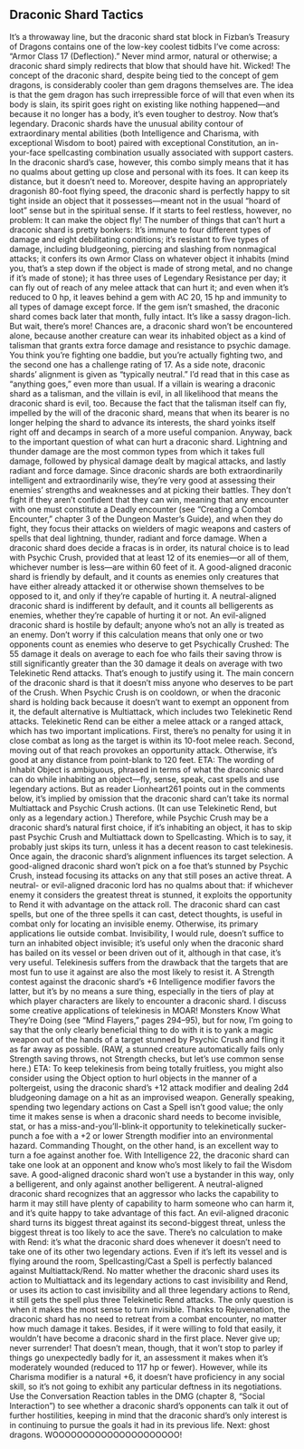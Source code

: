 ## Draconic Shard Tactics

It’s a throwaway line, but the draconic shard stat block in Fizban’s Treasury of Dragons contains one of the low-key coolest tidbits I’ve come across: “Armor Class 17 (Deflection).” Never mind armor, natural or otherwise; a draconic shard simply redirects that blow that should have hit. Wicked!
The concept of the draconic shard, despite being tied to the concept of gem dragons, is considerably cooler than gem dragons themselves are. The idea is that the gem dragon has such irrepressible force of will that even when its body is slain, its spirit goes right on existing like nothing happened—and because it no longer has a body, it’s even tougher to destroy. Now that’s legendary.
Draconic shards have the unusual ability contour of extraordinary mental abilities (both Intelligence and Charisma, with exceptional Wisdom to boot) paired with exceptional Constitution, an in-your-face spellcasting combination usually associated with support casters. In the draconic shard’s case, however, this combo simply means that it has no qualms about getting up close and personal with its foes. It can keep its distance, but it doesn’t need to.
Moreover, despite having an appropriately dragonish 80-foot flying speed, the draconic shard is perfectly happy to sit tight inside an object that it possesses—meant not in the usual “hoard of loot” sense but in the spiritual sense. If it starts to feel restless, however, no problem: It can make the object fly!
The number of things that can’t hurt a draconic shard is pretty bonkers: It’s immune to four different types of damage and eight debilitating conditions; it’s resistant to five types of damage, including bludgeoning, piercing and slashing from nonmagical attacks; it confers its own Armor Class on whatever object it inhabits (mind you, that’s a step down if the object is made of strong metal, and no change if it’s made of stone); it has three uses of Legendary Resistance per day; it can fly out of reach of any melee attack that can hurt it; and even when it’s reduced to 0 hp, it leaves behind a gem with AC 20, 15 hp and immunity to all types of damage except force. If the gem isn’t smashed, the draconic shard comes back later that month, fully intact. It’s like a sassy dragon-lich.
But wait, there’s more! Chances are, a draconic shard won’t be encountered alone, because another creature can wear its inhabited object as a kind of talisman that grants extra force damage and resistance to psychic damage. You think you’re fighting one baddie, but you’re actually fighting two, and the second one has a challenge rating of 17.
As a side note, draconic shards’ alignment is given as “typically neutral.” I’d read that in this case as “anything goes,” even more than usual. If a villain is wearing a draconic shard as a talisman, and the villain is evil, in all likelihood that means the draconic shard is evil, too. Because the fact that the talisman itself can fly, impelled by the will of the draconic shard, means that when its bearer is no longer helping the shard to advance its interests, the shard yoinks itself right off and decamps in search of a more useful companion.
Anyway, back to the important question of what can hurt a draconic shard. Lightning and thunder damage are the most common types from which it takes full damage, followed by physical damage dealt by magical attacks, and lastly radiant and force damage. Since draconic shards are both extraordinarily intelligent and extraordinarily wise, they’re very good at assessing their enemies’ strengths and weaknesses and at picking their battles. They don’t fight if they aren’t confident that they can win, meaning that any encounter with one must constitute a Deadly encounter (see “Creating a Combat Encounter,” chapter 3 of the Dungeon Master’s Guide), and when they do fight, they focus their attacks on wielders of magic weapons and casters of spells that deal lightning, thunder, radiant and force damage.
When a draconic shard does decide a fracas is in order, its natural choice is to lead with Psychic Crush, provided that at least 12 of its enemies—or all of them, whichever number is less—are within 60 feet of it. A good-aligned draconic shard is friendly by default, and it counts as enemies only creatures that have either already attacked it or otherwise shown themselves to be opposed to it, and only if they’re capable of hurting it. A neutral-aligned draconic shard is indifferent by default, and it counts all belligerents as enemies, whether they’re capable of hurting it or not. An evil-aligned draconic shard is hostile by default; anyone who’s not an ally is treated as an enemy. Don’t worry if this calculation means that only one or two opponents count as enemies who deserve to get Psychically Crushed: The 55 damage it deals on average to each foe who fails their saving throw is still significantly greater than the 30 damage it deals on average with two Telekinetic Rend attacks. That’s enough to justify using it. The main concern of the draconic shard is that it doesn’t miss anyone who deserves to be part of the Crush.
When Psychic Crush is on cooldown, or when the draconic shard is holding back because it doesn’t want to exempt an opponent from it, the default alternative is Multiattack, which includes two Telekinetic Rend attacks. Telekinetic Rend can be either a melee attack or a ranged attack, which has two important implications. First, there’s no penalty for using it in close combat as long as the target is within its 10-foot melee reach. Second, moving out of that reach provokes an opportunity attack. Otherwise, it’s good at any distance from point-blank to 120 feet.
ETA: The wording of Inhabit Object is ambiguous, phrased in terms of what the draconic shard can do while inhabiting an object—fly, sense, speak, cast spells and use legendary actions. But as reader Lionheart261 points out in the comments below, it’s implied by omission that the draconic shard can’t take its normal Multiattack and Psychic Crush actions. (It can use Telekinetic Rend, but only as a legendary action.) Therefore, while Psychic Crush may be a draconic shard’s natural first choice, if it’s inhabiting an object, it has to skip past Psychic Crush and Multiattack down to Spellcasting. Which is to say, it probably just skips its turn, unless it has a decent reason to cast telekinesis.
Once again, the draconic shard’s alignment influences its target selection. A good-aligned draconic shard won’t pick on a foe that’s stunned by Psychic Crush, instead focusing its attacks on any that still poses an active threat. A neutral- or evil-aligned draconic lord has no qualms about that: if whichever enemy it considers the greatest threat is stunned, it exploits the opportunity to Rend it with advantage on the attack roll.
The draconic shard can cast spells, but one of the three spells it can cast, detect thoughts, is useful in combat only for locating an invisible enemy. Otherwise, its primary applications lie outside combat. Invisibility, I would rule, doesn’t suffice to turn an inhabited object invisible; it’s useful only when the draconic shard has bailed on its vessel or been driven out of it, although in that case, it’s very useful. Telekinesis suffers from the drawback that the targets that are most fun to use it against are also the most likely to resist it. A Strength contest against the draconic shard’s +6 Intelligence modifier favors the latter, but it’s by no means a sure thing, especially in the tiers of play at which player characters are likely to encounter a draconic shard. I discuss some creative applications of telekinesis in MOAR! Monsters Know What They’re Doing (see “Mind Flayers,” pages 294–95), but for now, I’m going to say that the only clearly beneficial thing to do with it is to yank a magic weapon out of the hands of a target stunned by Psychic Crush and fling it as far away as possible. (RAW, a stunned creature automatically fails only Strength saving throws, not Strength checks, but let’s use common sense here.)
ETA: To keep telekinesis from being totally fruitless, you might also consider using the Object option to hurl objects in the manner of a poltergeist, using the draconic shard’s +12 attack modifier and dealing 2d4 bludgeoning damage on a hit as an improvised weapon.
Generally speaking, spending two legendary actions on Cast a Spell isn’t good value; the only time it makes sense is when a draconic shard needs to become invisible, stat, or has a miss-and-you’ll-blink-it opportunity to telekinetically sucker-punch a foe with a +2 or lower Strength modifier into an environmental hazard. Commanding Thought, on the other hand, is an excellent way to turn a foe against another foe. With Intelligence 22, the draconic shard can take one look at an opponent and know who’s most likely to fail the Wisdom save. A good-aligned draconic shard won’t use a bystander in this way, only a belligerent, and only against another belligerent. A neutral-aligned draconic shard recognizes that an aggressor who lacks the capability to harm it may still have plenty of capability to harm someone who can harm it, and it’s quite happy to take advantage of this fact. An evil-aligned draconic shard turns its biggest threat against its second-biggest threat, unless the biggest threat is too likely to ace the save.
There’s no calculation to make with Rend: it’s what the draconic shard does whenever it doesn’t need to take one of its other two legendary actions. Even if it’s left its vessel and is flying around the room, Spellcasting/Cast a Spell is perfectly balanced against Multiattack/Rend. No matter whether the draconic shard uses its action to Multiattack and its legendary actions to cast invisibility and Rend, or uses its action to cast invisibility and all three legendary actions to Rend, it still gets the spell plus three Telekinetic Rend attacks. The only question is when it makes the most sense to turn invisible.
Thanks to Rejuvenation, the draconic shard has no need to retreat from a combat encounter, no matter how much damage it takes. Besides, if it were willing to fold that easily, it wouldn’t have become a draconic shard in the first place. Never give up; never surrender! That doesn’t mean, though, that it won’t stop to parley if things go unexpectedly badly for it, an assessment it makes when it’s moderately wounded (reduced to 117 hp or fewer). However, while its Charisma modifier is a natural +6, it doesn’t have proficiency in any social skill, so it’s not going to exhibit any particular deftness in its negotiations. Use the Conversation Reaction tables in the DMG (chapter 8, “Social Interaction”) to see whether a draconic shard’s opponents can talk it out of further hostilities, keeping in mind that the draconic shard’s only interest is in continuing to pursue the goals it had in its previous life.
Next: ghost dragons. WOOOOOOOOOOOOOOOOOOOOO!
